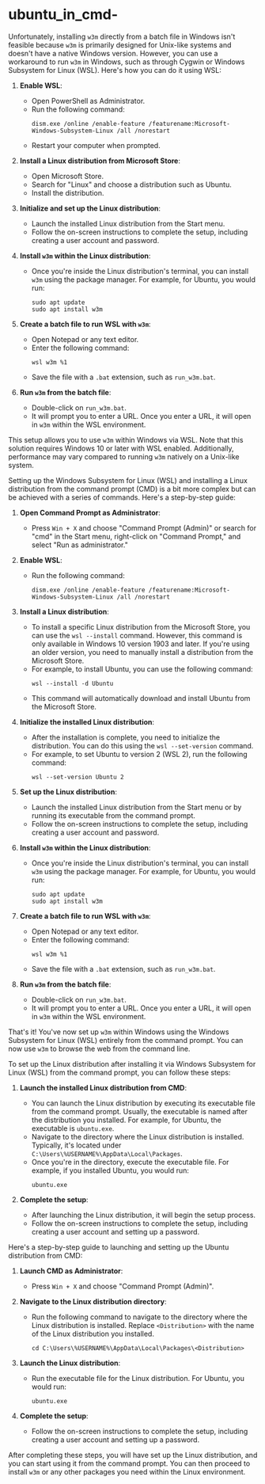 # ubuntu_in_cmd-
Unfortunately, installing `w3m` directly from a batch file in Windows isn't feasible because `w3m` is primarily designed for Unix-like systems and doesn't have a native Windows version. However, you can use a workaround to run `w3m` in Windows, such as through Cygwin or Windows Subsystem for Linux (WSL). Here's how you can do it using WSL:

1. **Enable WSL**:
   - Open PowerShell as Administrator.
   - Run the following command:
     ```
     dism.exe /online /enable-feature /featurename:Microsoft-Windows-Subsystem-Linux /all /norestart
     ```
   - Restart your computer when prompted.

2. **Install a Linux distribution from Microsoft Store**:
   - Open Microsoft Store.
   - Search for "Linux" and choose a distribution such as Ubuntu.
   - Install the distribution.

3. **Initialize and set up the Linux distribution**:
   - Launch the installed Linux distribution from the Start menu.
   - Follow the on-screen instructions to complete the setup, including creating a user account and password.

4. **Install `w3m` within the Linux distribution**:
   - Once you're inside the Linux distribution's terminal, you can install `w3m` using the package manager. For example, for Ubuntu, you would run:
     ```
     sudo apt update
     sudo apt install w3m
     ```

5. **Create a batch file to run WSL with `w3m`**:
   - Open Notepad or any text editor.
   - Enter the following command:
     ```
     wsl w3m %1
     ```
   - Save the file with a `.bat` extension, such as `run_w3m.bat`.

6. **Run `w3m` from the batch file**:
   - Double-click on `run_w3m.bat`.
   - It will prompt you to enter a URL. Once you enter a URL, it will open in `w3m` within the WSL environment.

This setup allows you to use `w3m` within Windows via WSL. Note that this solution requires Windows 10 or later with WSL enabled. Additionally, performance may vary compared to running `w3m` natively on a Unix-like system.


Setting up the Windows Subsystem for Linux (WSL) and installing a Linux distribution from the command prompt (CMD) is a bit more complex but can be achieved with a series of commands. Here's a step-by-step guide:

1. **Open Command Prompt as Administrator**:
   - Press `Win + X` and choose "Command Prompt (Admin)" or search for "cmd" in the Start menu, right-click on "Command Prompt," and select "Run as administrator."

2. **Enable WSL**:
   - Run the following command:
     ```
     dism.exe /online /enable-feature /featurename:Microsoft-Windows-Subsystem-Linux /all /norestart
     ```

3. **Install a Linux distribution**:
   - To install a specific Linux distribution from the Microsoft Store, you can use the `wsl --install` command. However, this command is only available in Windows 10 version 1903 and later. If you're using an older version, you need to manually install a distribution from the Microsoft Store.
   - For example, to install Ubuntu, you can use the following command:
     ```
     wsl --install -d Ubuntu
     ```
   - This command will automatically download and install Ubuntu from the Microsoft Store.

4. **Initialize the installed Linux distribution**:
   - After the installation is complete, you need to initialize the distribution. You can do this using the `wsl --set-version` command.
   - For example, to set Ubuntu to version 2 (WSL 2), run the following command:
     ```
     wsl --set-version Ubuntu 2
     ```

5. **Set up the Linux distribution**:
   - Launch the installed Linux distribution from the Start menu or by running its executable from the command prompt.
   - Follow the on-screen instructions to complete the setup, including creating a user account and password.

6. **Install `w3m` within the Linux distribution**:
   - Once you're inside the Linux distribution's terminal, you can install `w3m` using the package manager. For example, for Ubuntu, you would run:
     ```
     sudo apt update
     sudo apt install w3m
     ```

7. **Create a batch file to run WSL with `w3m`**:
   - Open Notepad or any text editor.
   - Enter the following command:
     ```
     wsl w3m %1
     ```
   - Save the file with a `.bat` extension, such as `run_w3m.bat`.

8. **Run `w3m` from the batch file**:
   - Double-click on `run_w3m.bat`.
   - It will prompt you to enter a URL. Once you enter a URL, it will open in `w3m` within the WSL environment.

That's it! You've now set up `w3m` within Windows using the Windows Subsystem for Linux (WSL) entirely from the command prompt. You can now use `w3m` to browse the web from the command line.


To set up the Linux distribution after installing it via Windows Subsystem for Linux (WSL) from the command prompt, you can follow these steps:

1. **Launch the installed Linux distribution from CMD**:
   - You can launch the Linux distribution by executing its executable file from the command prompt. Usually, the executable is named after the distribution you installed. For example, for Ubuntu, the executable is `ubuntu.exe`.
   - Navigate to the directory where the Linux distribution is installed. Typically, it's located under `C:\Users\%USERNAME%\AppData\Local\Packages`.
   - Once you're in the directory, execute the executable file. For example, if you installed Ubuntu, you would run:
     ```
     ubuntu.exe
     ```

2. **Complete the setup**:
   - After launching the Linux distribution, it will begin the setup process.
   - Follow the on-screen instructions to complete the setup, including creating a user account and setting up a password.

Here's a step-by-step guide to launching and setting up the Ubuntu distribution from CMD:

1. **Launch CMD as Administrator**:
   - Press `Win + X` and choose "Command Prompt (Admin)".

2. **Navigate to the Linux distribution directory**:
   - Run the following command to navigate to the directory where the Linux distribution is installed. Replace `<Distribution>` with the name of the Linux distribution you installed.
     ```
     cd C:\Users\%USERNAME%\AppData\Local\Packages\<Distribution>
     ```

3. **Launch the Linux distribution**:
   - Run the executable file for the Linux distribution. For Ubuntu, you would run:
     ```
     ubuntu.exe
     ```

4. **Complete the setup**:
   - Follow the on-screen instructions to complete the setup, including creating a user account and setting up a password.

After completing these steps, you will have set up the Linux distribution, and you can start using it from the command prompt. You can then proceed to install `w3m` or any other packages you need within the Linux environment.
